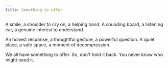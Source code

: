 ```yaml
---
title: Something to offer
---
```


A smile, a shoulder to cry on, a helping hand. A sounding board, a listening ear, a genuine interest to understand.

An honest response, a thoughtful gesture, a powerful question. A quiet place, a safe space, a moment of decompression.

We all have something to offer. So, don't hold it back. You never know who might need it.
